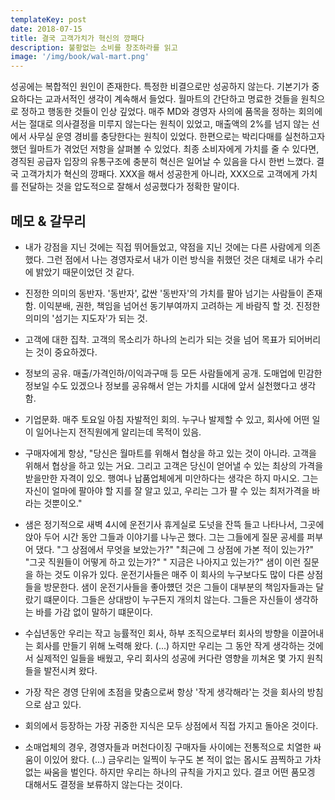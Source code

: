 ```yaml
---
templateKey: post
date: 2018-07-15
title: 결국 고객가치가 혁신의 깡패다
description: 불황없는 소비를 창조하라를 읽고 
image: '/img/book/wal-mart.png'
---
```


성공에는 복합적인 원인이 존재한다. 특정한 비결으로만 성공하지 않는다. 기본기가 중요하다는 교과서적인 생각이 계속해서 들었다. 월마트의 간단하고 명료한 것들을 원칙으로 정하고 행동한 것들이 인상 깊었다. 매주 MD와 경영자 사의에 품목을 정하는 회의에서는 절대로 의사결정을 미루지 않는다는 원칙이 있었고, 매출액의 2%를 넘지 않는 선에서 사무실 운영 경비를 충당한다는 원칙이 있었다. 한편으로는 박리다매를 실천하고자 했던 월마트가 겪었던 저항을 살펴볼 수 있었다. 최종 소비자에게 가치를 줄 수 있다면, 경직된 공급자 입장의 유통구조에 충분히 혁신은 일어날 수 있음을 다시 한번 느꼈다. 결국 고객가치가 혁신의 깡패다. XXX을 해서 성공한게 아니라, XXX으로 고객에게 가치를 전달하는 것을 압도적으로 잘해서 성공했다가 정확한 말이다.


## 메모 & 갈무리


- 내가 강점을 지닌 것에는 직접 뛰어들었고, 약점을 지닌 것에는 다른 사람에게 의존했다. 그런 점에서 나는 경영자로서 내가 이런 방식을 취했던 것은 대체로 내가 수리에 밝았기 때문이었던 것 같다.

- 진정한 의미의 동반자. '동반자', 값싼 '동반자'의 가치를 팔아 넘기는 사람들이 존재함. 이익분배, 권한, 책임을 넘어선 동기부여까지 고려하는 게 바람직 할 것. 진정한 의미의 '섬기는 지도자'가 되는 것.

- 고객에 대한 집착. 고객의 목소리가 하나의 논리가 되는 것을 넘어 목표가 되어버리는 것이 중요하겠다.

- 정보의 공유. 매출/가격인하/이익과구매 등 모든 사람들에게 공개. 도매업에 민감한 정보일 수도 있겠으나 정보를 공유해서 얻는 가치를 시대에 앞서 실천했다고 생각함.

- 기업문화. 매주 토요일 아침 자발적인 회의. 누구나 발제할 수 있고, 회사에 어떤 일이 일어나는지 전직원에게 알리는데 목적이 있음.

- 구매자에게 항상, "당신은 월마트를 위해서 협상을 하고 있는 것이 아니라. 고객을 위해서 협상을 하고 있는 거요. 그리고 고객은 당신이 얻어낼 수 있는 최상의 가격을 받을만한 자격이 있오. 행여나 납품업체에게 미안하다는 생각은 하지 마시오. 그는 자신이 얼마에 팔아야 할 지를 잘 알고 있고, 우리는 그가 팔 수 있는 최저가격을 바라는 것뿐이오."

- 샘은 정기적으로 새벽 4시에 운전기사 휴게실로 도넛을 잔뜩 들고 나타나서, 그곳에 앉아 두어 시간 동안 그들과 이야기를 나누곤 했다. 그는 그들에게 질문 공세를 퍼부어 댔다. "그 상점에서 무엇을 보았는가?" "최근에 그 상점에 가본 적이 있는가?" "그곳 직원들이 어떻게 하고 있는가?" " 지금은 나아지고 있는가?" 샘이 이런 질문을 하는 것도 이유가 있다. 운전기사들은 매주 이 회사의 누구보다도 많이 다른 상점들을 방문한다. 샘이 운전기사들을 좋아헀던 것은 그들이 대부분의 책임자들과는 달랐기 떄문이다. 그들은 상대방이 누구든지 개의치 않는다. 그들은 자신들이 생각하는 바를 가감 없이 말하기 떄문이다.

- 수십년동안 우리는 작고 능률적인 회사, 하부 조직으로부터 회사의 방향을 이끌어내는 회사를 만들기 위해 노력해 왔다. (...) 하지만 우리는 그 동안 작게 생각하는 것에서 실제적인 일들을 배웠고, 우리 회사의 성공에 커다란 영향을 끼쳐온 몇 가지 원칙들을 발전시켜 왔다.

- 가장 작은 경영 단위에 초점을 맞춤으로써 항상 '작게 생각해라'는 것을 회사의 방침으로 삼고 있다.

- 회의에서 등장하는 가장 귀중한 지식은 모두 상점에서 직접 가지고 돌아온 것이다.

- 소매업체의 경우, 경영자들과 머천다이징 구매자들 사이에는 전통적으로 치열한 싸움이 이있어 왔다. (...) 금우리는 일찍이 누구도 본 적이 없는 몹시도 끔찍하고 가차 없는 싸움을 벌인다. 하지만 우리는 하나의 규칙을 가지고 있다. 결코 어떤 품모겡 대해서도 결정을 보류하지 않는다는 것이다.
